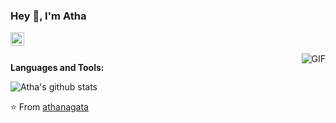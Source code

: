 ### Hey 👋, I'm Atha

</a>
<a href="https://www.facebook.com/atha.nagata">
  <img align="left" alt="Mehdi's Instagram" width="22px" src="https://cdn.jsdelivr.net/npm/simple-icons@v3/icons/facebook.svg" />
</a>

<br />
<br />


  <img align="right" alt="GIF" src="https://i.pinimg.com/originals/e4/26/70/e426702edf874b181aced1e2fa5c6cde.gif" />


**Languages and Tools:**  

![Atha's github stats](https://github-readme-stats.vercel.app/api?username=callmemehdi&show_icons=true&hide_border=true)

⭐️ From [athanagata](https://github.com/athanagata)
